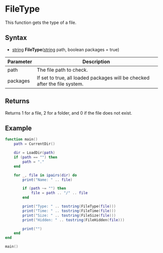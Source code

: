 # FileType

This function gets the type of a file.

## Syntax

- [string](https://www.lua.org/manual/5.4/manual.html#6.4.1) **FileType**([string](https://www.lua.org/manual/5.4/manual.html#6.4.1) path, boolean packages = true)

| Parameter | Description |
|---|---|
| path | The file path to check. |
| packages | If set to true, all loaded packages will be checked after the file system. |

## Returns

Returns 1 for a file, 2 for a folder, and 0 if the file does not exist.

## Example

```lua
function main()
    path = CurrentDir()

    dir = LoadDir(path)
    if (path == "") then
        path = "."
    end

    for _, file in ipairs(dir) do
        print("Name: " .. file)

        if (path ~= "") then
            file = path .. "/" .. file
        end

        print("Type: " .. tostring(FileType(file)))
        print("Time: " .. tostring(FileTime(file)))
        print("Size: " .. tostring(FileSize(file)))
        print("Hidden: " .. tostring(FileHidden(file)))

        print("")
    end
end

main()
```
